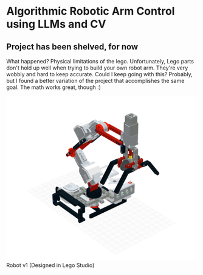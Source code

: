 # Algorithmic Robotic Arm Control using LLMs and CV

## Project has been shelved, for now

What happened? Physical limitations of the lego. Unfortunately, Lego parts don't hold up well when trying to build your own robot arm. They're very wobbly and hard to keep accurate. Could I keep going with this? Probably, but I found a better variation of the project that accomplishes the same goal. The math works great, though :)

![Alt text](images/image.png)
Robot v1 (Designed in Lego Studio)
